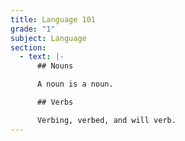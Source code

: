 ```yaml
---
title: Language 101
grade: "1"
subject: Language
section:
  - text: |-
      ## Nouns

      A noun is a noun.

      ## Verbs

      Verbing, verbed, and will verb.
---
```

